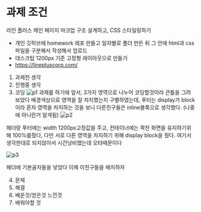 # 과제 조건
라인 플러스 메인 페이지 마크업 구조 설계하고, CSS 스타일링하기
  - 개인 깃허브에 homework 레포 만들고 일자별로 폴더 만든 뒤 그 안에 html과 css 파일을 구분해서 작성해서 업로드
  - 데스크탑 1200px 기준 고정형 레이아웃으로 만들기
  - https://linepluscorp.com/
  
  
  1. 과제전 생각
  2. 진행중 생각
  3. 코딩
  ![p1](https://user-images.githubusercontent.com/48181483/55448955-c7980f00-5604-11e9-82d2-71d2d438245c.png)
  과제를 하기에 앞서, 3가지 영역으로 나누어 코딩할것이라 큰틀을 그려보았다 배경색상으로 영역을 잘 차지했는지 구별하였는데,
  푸터는 display가 block이라 혼자 영역을 차지하는 것을 보니 다른친구들은 inline블록으로 생각했다. (나중에 아니란거 알게됨)
  ![p2](https://user-images.githubusercontent.com/48181483/55449755-be5c7180-5607-11e9-8b1b-99ed9e1782b6.png)
  
  헤더랑 푸터에는 width 1200px고정값을 주고, 컨테이너에는 꽉찬 화면을 유지하기위해 100%를줬다, 다만 서로 다른 영역을 차지하기 위해
  display block을 줬다. 여기서 생각한대로 되지않아서 시간낭비했는데 오타때문이다
  
  ![p3](https://user-images.githubusercontent.com/48181483/55455668-76e1df80-561f-11e9-96d9-6c8584b2334b.png)
  
  헤더에 기본골자들을 넣었다 이제 이친구들을 배치하자
  
  
  
  
  
  
  
  
  
  
  
  
  
  
  
  
  
  
  
  
  
  
  
  
  
  
 
 
  4. 문제
  5. 해결
  6. 배운것/얻은것 느낀것
  7. 배워야할 것
  
